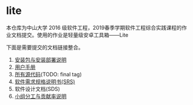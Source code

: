# lite

本仓库为中山大学 2016 级软件工程，2019春季学期软件工程综合实践课程的作业文档提交。使用的作业是轻量级安卓工具箱——Lite

下面是需要提交的文档链接整合。

1. [安装包与安装部署说明](https://github.com/yanmingsysu/lite/blob/master/%E5%AE%89%E8%A3%85%E9%83%A8%E7%BD%B2%E8%AF%B4%E6%98%8E.md)
2. [用户手册](https://github.com/yanmingsysu/lite/blob/master/%E7%94%A8%E6%88%B7%E6%89%8B%E5%86%8C.md)
3. [所有源代码](https://github.com/yanmingsysu/lite/tree/master/Lite)(TODO: final tag)
4. [软件需求规格说明书(SRS)](https://github.com/yanmingsysu/lite/blob/master/%E8%BD%AF%E4%BB%B6%E9%9C%80%E6%B1%82%E8%A7%84%E6%A0%BC%E8%AF%B4%E6%98%8E%E4%B9%A6.docx)
5. 软件设计文档(SDS)
6. [小组分工与贡献率说明](https://github.com/yanmingsysu/lite/blob/master/%E5%B0%8F%E7%BB%84%E5%88%86%E5%B7%A5%E4%B8%8E%E8%B4%A1%E7%8C%AE%E7%8E%87.md)
